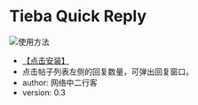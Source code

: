 # Tieba Quick Reply #
![使用方法](http://imgsrc.baidu.com/forum/w%3D580/sign=1e6b296c56fbb2fb342b581a7f4a2043/7db124ee3d6d55fbf57e57176e224f4a20a4dd69.jpg)
* [【点击安装】](https://github.com/FirefoxBar/userscript/raw/master/Tieba_Quick_Reply/Tieba_Quick_Reply.user.js)
* 点击帖子列表左侧的回复数量，可弹出回复窗口。
* author: 网络中二行客
* version: 0.3
